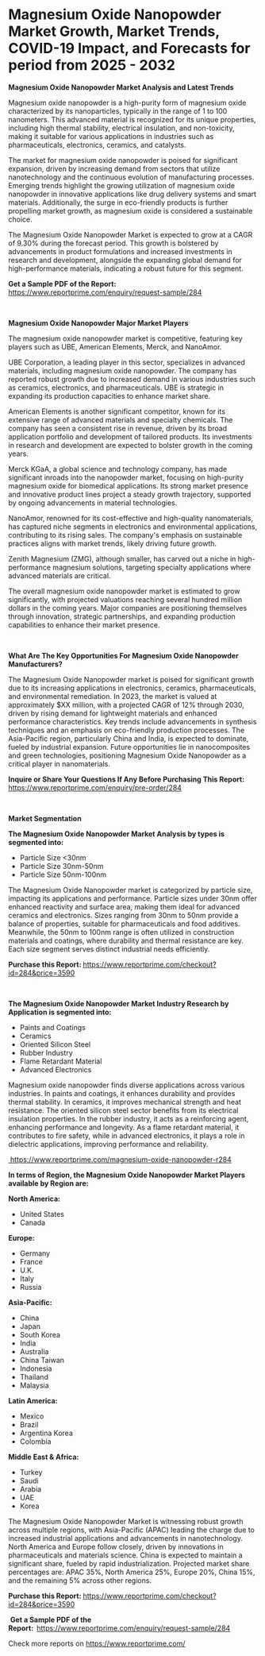 <p><h1>Magnesium Oxide Nanopowder Market Growth, Market Trends, COVID-19 Impact, and Forecasts for period from 2025 - 2032</h1></p><p><strong>Magnesium Oxide Nanopowder Market Analysis and Latest Trends</strong></p>
<p><p>Magnesium oxide nanopowder is a high-purity form of magnesium oxide characterized by its nanoparticles, typically in the range of 1 to 100 nanometers. This advanced material is recognized for its unique properties, including high thermal stability, electrical insulation, and non-toxicity, making it suitable for various applications in industries such as pharmaceuticals, electronics, ceramics, and catalysts.</p><p>The market for magnesium oxide nanopowder is poised for significant expansion, driven by increasing demand from sectors that utilize nanotechnology and the continuous evolution of manufacturing processes. Emerging trends highlight the growing utilization of magnesium oxide nanopowder in innovative applications like drug delivery systems and smart materials. Additionally, the surge in eco-friendly products is further propelling market growth, as magnesium oxide is considered a sustainable choice.</p><p>The Magnesium Oxide Nanopowder Market is expected to grow at a CAGR of 9.30% during the forecast period. This growth is bolstered by advancements in product formulations and increased investments in research and development, alongside the expanding global demand for high-performance materials, indicating a robust future for this segment.</p></p>
<p><strong>Get a Sample PDF of the Report:&nbsp;</strong> <a href="https://www.reportprime.com/enquiry/request-sample/284?utm_campaign=3513&utm_medium=2&utm_source=Github&utm_content=ia&utm_term=18032025&utm_id=magnesium-oxide-nanopowder">https://www.reportprime.com/enquiry/request-sample/284</a></p>
<p>&nbsp;</p>
<p><strong>Magnesium Oxide Nanopowder Major Market Players</strong></p>
<p><p>The magnesium oxide nanopowder market is competitive, featuring key players such as UBE, American Elements, Merck, and NanoAmor. </p><p>UBE Corporation, a leading player in this sector, specializes in advanced materials, including magnesium oxide nanopowder. The company has reported robust growth due to increased demand in various industries such as ceramics, electronics, and pharmaceuticals. UBE is strategic in expanding its production capacities to enhance market share.</p><p>American Elements is another significant competitor, known for its extensive range of advanced materials and specialty chemicals. The company has seen a consistent rise in revenue, driven by its broad application portfolio and development of tailored products. Its investments in research and development are expected to bolster growth in the coming years.</p><p>Merck KGaA, a global science and technology company, has made significant inroads into the nanopowder market, focusing on high-purity magnesium oxide for biomedical applications. Its strong market presence and innovative product lines project a steady growth trajectory, supported by ongoing advancements in material technologies.</p><p>NanoAmor, renowned for its cost-effective and high-quality nanomaterials, has captured niche segments in electronics and environmental applications, contributing to its rising sales. The company's emphasis on sustainable practices aligns with market trends, likely driving future growth.</p><p>Zenith Magnesium (ZMG), although smaller, has carved out a niche in high-performance magnesium solutions, targeting specialty applications where advanced materials are critical. </p><p>The overall magnesium oxide nanopowder market is estimated to grow significantly, with projected valuations reaching several hundred million dollars in the coming years. Major companies are positioning themselves through innovation, strategic partnerships, and expanding production capabilities to enhance their market presence.</p></p>
<p>&nbsp;</p>
<p><strong>What Are The Key Opportunities For Magnesium Oxide Nanopowder Manufacturers?</strong></p>
<p><p>The Magnesium Oxide Nanopowder market is poised for significant growth due to its increasing applications in electronics, ceramics, pharmaceuticals, and environmental remediation. In 2023, the market is valued at approximately $XX million, with a projected CAGR of 12% through 2030, driven by rising demand for lightweight materials and enhanced performance characteristics. Key trends include advancements in synthesis techniques and an emphasis on eco-friendly production processes. The Asia-Pacific region, particularly China and India, is expected to dominate, fueled by industrial expansion. Future opportunities lie in nanocomposites and green technologies, positioning Magnesium Oxide Nanopowder as a critical player in nanomaterials.</p></p>
<p><strong>Inquire or Share Your Questions If Any Before Purchasing This Report:</strong> <a href="https://www.reportprime.com/enquiry/pre-order/284?utm_campaign=3513&utm_medium=2&utm_source=Github&utm_content=ia&utm_term=18032025&utm_id=magnesium-oxide-nanopowder">https://www.reportprime.com/enquiry/pre-order/284</a></p>
<p>&nbsp;</p>
<p><strong>Market Segmentation</strong></p>
<p><strong>The Magnesium Oxide Nanopowder Market Analysis by types is segmented into:</strong></p>
<p><ul><li>Particle Size <30nm</li><li>Particle Size 30nm-50nm</li><li>Particle Size 50nm-100nm</li></ul></p>
<p><p>The Magnesium Oxide Nanopowder market is categorized by particle size, impacting its applications and performance. Particle sizes under 30nm offer enhanced reactivity and surface area, making them ideal for advanced ceramics and electronics. Sizes ranging from 30nm to 50nm provide a balance of properties, suitable for pharmaceuticals and food additives. Meanwhile, the 50nm to 100nm range is often utilized in construction materials and coatings, where durability and thermal resistance are key. Each size segment serves distinct industrial needs efficiently.</p></p>
<p><strong>Purchase this Report:&nbsp;</strong><a href="https://www.reportprime.com/checkout?id=284&price=3590&utm_campaign=3513&utm_medium=2&utm_source=Github&utm_content=ia&utm_term=18032025&utm_id=magnesium-oxide-nanopowder">https://www.reportprime.com/checkout?id=284&price=3590</a></p>
<p>&nbsp;</p>
<p><strong>The Magnesium Oxide Nanopowder Market Industry Research by Application is segmented into:</strong></p>
<p><ul><li>Paints and Coatings</li><li>Ceramics</li><li>Oriented Silicon Steel</li><li>Rubber Industry</li><li>Flame Retardant Material</li><li>Advanced Electronics</li></ul></p>
<p><p>Magnesium oxide nanopowder finds diverse applications across various industries. In paints and coatings, it enhances durability and provides thermal stability. In ceramics, it improves mechanical strength and heat resistance. The oriented silicon steel sector benefits from its electrical insulation properties. In the rubber industry, it acts as a reinforcing agent, enhancing performance and longevity. As a flame retardant material, it contributes to fire safety, while in advanced electronics, it plays a role in dielectric applications, improving performance and reliability.</p></p>
<p><a href="https://www.reportprime.com/magnesium-oxide-nanopowder-r284?utm_campaign=3513&utm_medium=2&utm_source=Github&utm_content=ia&utm_term=18032025&utm_id=magnesium-oxide-nanopowder">&nbsp;https://www.reportprime.com/magnesium-oxide-nanopowder-r284</a></p>
<p><strong>In terms of Region, the Magnesium Oxide Nanopowder Market Players available by Region are:</strong></p>
<p>
    <p> <strong> North America: </strong>
        <ul>
            <li>United States</li>
            <li>Canada</li>
        </ul>
        </p> 
    <p> <strong> Europe: </strong>
        <ul>
            <li>Germany</li>
            <li>France</li>
            <li>U.K.</li>
            <li>Italy</li>
            <li>Russia</li>
        </ul>
        </p> 
    <p> <strong> Asia-Pacific: </strong>
        <ul>
            <li>China</li>
            <li>Japan</li>
            <li>South Korea</li>
            <li>India</li>
            <li>Australia</li>
            <li>China Taiwan</li>
            <li>Indonesia</li>
            <li>Thailand</li>
            <li>Malaysia</li>
        </ul>
        </p> 
    <p> <strong> Latin America: </strong>
        <ul>
            <li>Mexico</li>
            <li>Brazil</li>
            <li>Argentina Korea</li>
            <li>Colombia</li>
        </ul>
        </p> 
    <p> <strong> Middle East & Africa: </strong>
        <ul>
            <li>Turkey</li>
            <li>Saudi</li>
            <li>Arabia</li>
            <li>UAE</li>
            <li>Korea</li>
        </ul>
    </p>
    </p>
<p><p>The Magnesium Oxide Nanopowder Market is witnessing robust growth across multiple regions, with Asia-Pacific (APAC) leading the charge due to increased industrial applications and advancements in nanotechnology. North America and Europe follow closely, driven by innovations in pharmaceuticals and materials science. China is expected to maintain a significant share, fueled by rapid industrialization. Projected market share percentages are: APAC 35%, North America 25%, Europe 20%, China 15%, and the remaining 5% across other regions.</p></p>
<p><strong>Purchase this Report: </strong><a href="https://www.reportprime.com/checkout?id=284&price=3590&utm_campaign=3513&utm_medium=2&utm_source=Github&utm_content=ia&utm_term=18032025&utm_id=magnesium-oxide-nanopowder">https://www.reportprime.com/checkout?id=284&price=3590</a></p>
<p>&nbsp;<strong>Get a Sample PDF of the Report:&nbsp;&nbsp;</strong><a href="https://www.reportprime.com/enquiry/request-sample/284?utm_campaign=3513&utm_medium=2&utm_source=Github&utm_content=ia&utm_term=18032025&utm_id=magnesium-oxide-nanopowder">https://www.reportprime.com/enquiry/request-sample/284</a></p>
<p><strong></strong></p>
<p>Check more reports on <a href="https://www.reportprime.com/?utm_campaign=3513&utm_medium=2&utm_source=Github&utm_content=ia&utm_term=18032025&utm_id=magnesium-oxide-nanopowder">https://www.reportprime.com/</a></p>